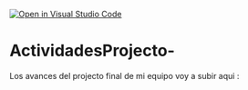 [![Open in Visual Studio Code](https://classroom.github.com/assets/open-in-vscode-c66648af7eb3fe8bc4f294546bfd86ef473780cde1dea487d3c4ff354943c9ae.svg)](https://classroom.github.com/online_ide?assignment_repo_id=8534074&assignment_repo_type=AssignmentRepo)
# ActividadesProjecto-
Los avances del projecto final de mi equipo voy a subir aqui : 
